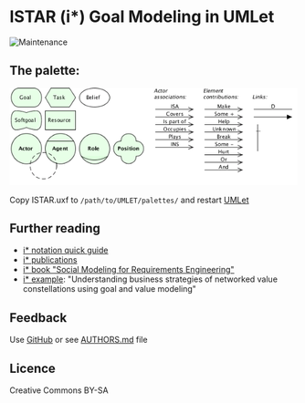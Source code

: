 # ISTAR (i\*) Goal Modeling in UMLet 

![Maintenance](https://img.shields.io/maintenance/yes/2012.svg)


## The palette:

![Palette](ISTAR-20120127.png)

Copy ISTAR.uxf to `/path/to/UMLET/palettes/` and restart [UMLet](https://umlet.com)


## Further reading

- [i* notation quick guide](http://istar.rwth-aachen.de/tiki-index.php?page=iStarQuickGuide)
- [i* publications](http://istar.rwth-aachen.de/tiki-index.php?page=Publications)
- [i* book "Social Modeling for Requirements Engineering"](https://www.amazon.de/dp/0262240556)
- [i* example](https://pdfs.semanticscholar.org/949f/9eedefd5df45f45338110a35c3f2175e7c88.pdf): "Understanding business strategies of networked value constellations using goal and value modeling"


## Feedback

Use [GitHub](https://github.com/andre-st/umlet-palettes/issues) or see [AUTHORS.md](AUTHORS.md) file


## Licence

Creative Commons BY-SA
